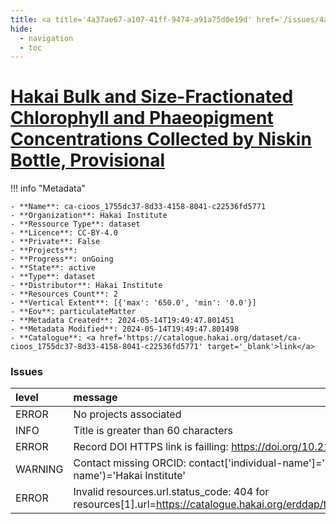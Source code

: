 ```yaml
---
title: <a title='4a37ae67-a107-41ff-9474-a91a75d0e19d' href='/issues/4a37ae67-a107-41ff-9474-a91a75d0e19d/' target='_blank'>Hakai Bulk and Size-Fractionated Chlorophyll and Phaeopigment Concentrations Collected by Niskin Bottle, Provisional</a>
hide:
  - navigation
  - toc
---
```


# <a title='4a37ae67-a107-41ff-9474-a91a75d0e19d' href='/issues/4a37ae67-a107-41ff-9474-a91a75d0e19d/' target='_blank'>Hakai Bulk and Size-Fractionated Chlorophyll and Phaeopigment Concentrations Collected by Niskin Bottle, Provisional</a>

<div id='map'></div>

!!! info "Metadata"
    
    - **Name**: ca-cioos_1755dc37-8d33-4158-8041-c22536fd5771 
    - **Organization**: Hakai Institute 
    - **Ressource Type**: dataset 
    - **Licence**: CC-BY-4.0 
    - **Private**: False 
    - **Projects**:  
    - **Progress**: onGoing 
    - **State**: active 
    - **Type**: dataset 
    - **Distributor**: Hakai Institute 
    - **Resources Count**: 2 
    - **Vertical Extent**: [{'max': '650.0', 'min': '0.0'}] 
    - **Eov**: particulateMatter 
    - **Metadata Created**: 2024-05-14T19:49:47.801451 
    - **Metadata Modified**: 2024-05-14T19:49:47.801498 
    - **Catalogue**: <a href='https://catalogue.hakai.org/dataset/ca-cioos_1755dc37-8d33-4158-8041-c22536fd5771' target='_blank'>link</a> 

### Issues

| level   | message                                                                                                                                        |
|:--------|:-----------------------------------------------------------------------------------------------------------------------------------------------|
| ERROR   | No projects associated                                                                                                                         |
| INFO    | Title is greater than 60 characters                                                                                                            |
| ERROR   | Record DOI HTTPS link is failling: https://doi.org/10.21966/90h6-b497 status_code=404                                                          |
| WARNING | Contact missing ORCID: contact['individual-name']='Fedje, Bryn' contact.get('organisation-name')='Hakai Institute'                             |
| ERROR   | Invalid resources.url.status_code: 404 for resources[1].url=https://catalogue.hakai.org/erddap/tabledap/HakaiChlorophyllSampleProvisional.html |

<script>
   document.addEventListener("DOMContentLoaded", function() {
    var map = L.map('map').setView([51.505, -125.09], 5);
    L.tileLayer('https://tile.openstreetmap.org/{z}/{x}/{y}.png', {
        maxZoom: 19,
        attribution: '&copy; <a href="http://www.openstreetmap.org/copyright">OpenStreetMap</a>'
    }).addTo(map);
    var geojsonFeature = {
        "type": "Feature",
        "properties": {
            "name" : "<a title='4a37ae67-a107-41ff-9474-a91a75d0e19d' href='/issues/4a37ae67-a107-41ff-9474-a91a75d0e19d/' target='_blank'>Hakai Bulk and Size-Fractionated Chlorophyll and Phaeopigment Concentrations Collected by Niskin Bottle, Provisional</a>"
        },
        "geometry": {'type': 'Polygon', 'coordinates': [[[-128.5, 52.27], [-127.4, 52.21], [-127.2, 51.66], [-125.6, 51.13], [-124.8, 50.96], [-124.1, 50.43], [-124.7, 49.98], [-124.9, 49.8], [-126.7, 50.45], [-128.1, 51.37], [-128.4, 51.69], [-128.5, 52.27]]]}
    }
    L.geoJSON(geojsonFeature).addTo(map);
   })
</script>